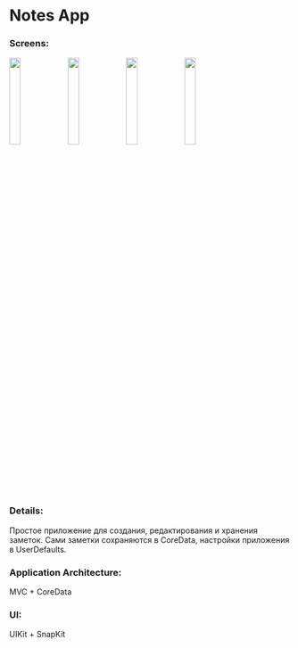 # Notes App
### Screens: ###

<div>
<img src="https://user-images.githubusercontent.com/109591126/232737960-6c6fd5a4-b404-4f00-8660-e30f5dc6f227.png" width=20% height=20%>
<img src="https://user-images.githubusercontent.com/109591126/232739339-200b2289-d7eb-4c43-b125-c8d6420cf621.png" width=20% height=20%>
<img src="https://user-images.githubusercontent.com/109591126/232737966-c0644869-a4bf-41a8-9046-0ab0dea55d8f.png" width=20% height=20%>
<img src="https://user-images.githubusercontent.com/109591126/232737970-35cf63ee-763d-49dd-a20e-c348101391b3.png" width=20% height=20%>
</div>


### Details: ###

Простое приложение для создания, редактирования и хранения заметок.
Сами заметки сохраняются в CoreData, настройки приложения в UserDefaults.

### Application Architecture: ###
MVC + CoreData
### UI: ###
UIKit + SnapKit
